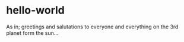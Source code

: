 # hello-world
As in; greetings and salutations to everyone and everything on the 3rd planet form the sun...

